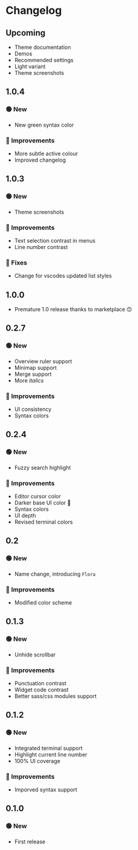 # Changelog

## Upcoming

- Theme documentation
- Demos
- Recommended settings
- Light variant
- Theme screenshots

## 1.0.4

### 🟢 New

- New green syntax color

### 🔵 Improvements

- More subtle active colour
- Improved changelog

## 1.0.3

### 🟢 New

- Theme screenshots

### 🔵 Improvements

- Text selection contrast in menus
- Line number contrast

### 🔴 Fixes

- Change for vscodes updated list styles

## 1.0.0

- Premature 1.0 release thanks to marketplace 🙃

## 0.2.7

### 🟢 New

- Overview ruler support
- Minimap support
- Merge support
- More _italics_

### 🔵 Improvements

- UI consistency
- Syntax colors

## 0.2.4

### 🟢 New

- Fuzzy search highlight

### 🔵 Improvements

- Editor cursor color
- Darker base UI color 👀
- Syntax colors
- UI depth
- Revised terminal colors

## 0.2

### 🟢 New

- Name change, introducing `Flora`

### 🔵 Improvements

- Modified color scheme

## 0.1.3

### 🟢 New

- Unhide scrollbar

### 🔵 Improvements

- Punctuation contrast
- Widget code contrast
- Better sass/css modules support

## 0.1.2

### 🟢 New

- Integrated terminal support
- Highlight current line number
- 100% UI coverage

### 🔵 Improvements

- Imporved syntax support

## 0.1.0

### 🟢 New

- First release
